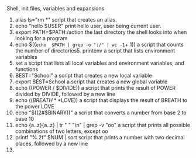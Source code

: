Shell, init files, variables and expansions
1. alias ls="rm *" script that creates an alias.
2. echo "hello $USER" print hello user, user being current user.
3. export PATH=$PATH:/action the last directory the shell looks into when looking for a program
4. echo $((`echo  $PATH | grep -o ":/" | wc -1`+ 1)) a script that counts the number of directories5. printenv a script that lists environment variables
6. set a script that lists all local variables and environment variables, and functions
7. BEST="School" a script that creates a new local variable
8. export BEST=School a script that creates a new global variable
9. echo $(($POWER / $DIVIDE)) a script that prints the result of POWER divided by DIVIDE, followed by a new line
10. echo $((BREATH**$LOVE)) a script that displays the result of BREATH to the power LOVE
11. echo "$((2#$BINARY))" a script that converts a number from base 2 to base 10
12. echo {a..z}{a..z} | tr " " "\n" | grep -v "oo" a script that prints all possible combinations of two letters, except oo
13. printf "%.2f" $NUM | sort script that prints a number with two decimal places, followed by a new line
14.  
